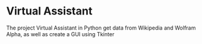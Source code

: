 #  Virtual Assistant

 The project Virtual Assistant in Python get data from Wikipedia and Wolfram Alpha, as well as create a GUI using Tkinter 


